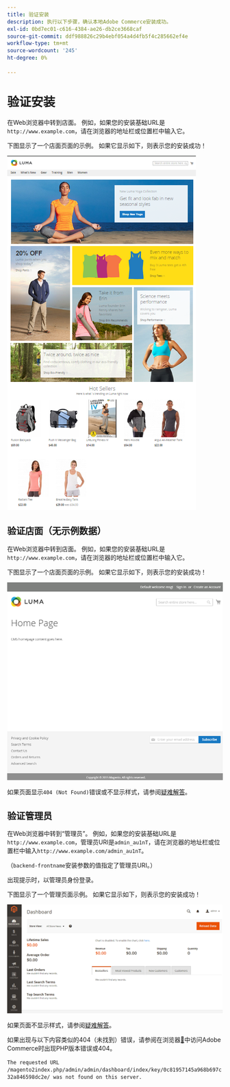 ```yaml
---
title: 验证安装
description: 执行以下步骤，确认本地Adobe Commerce安装成功。
exl-id: 0bd7ec01-c616-4384-ae26-db2ce3668caf
source-git-commit: ddf988826c29b4ebf054a4d4fb5f4c285662ef4e
workflow-type: tm+mt
source-wordcount: '245'
ht-degree: 0%

---
```


# 验证安装

在Web浏览器中转到店面。 例如，如果您的安装基础URL是`http://www.example.com`，请在浏览器的地址栏或位置栏中输入它。

下图显示了一个店面页面的示例。 如果它显示如下，则表示您的安装成功！

![具有Luma主题的店面](../../assets/installation/install-success_store-luma.png)

## 验证店面（无示例数据）

在Web浏览器中转到店面。 例如，如果您的安装基础URL是`http://www.example.com`，请在浏览器的地址栏或位置栏中输入它。

下图显示了一个店面页面的示例。 如果它显示如下，则表示您的安装成功！

![验证安装成功的店面](../../assets/installation/install-success_store.png)

如果页面显示`404 (Not Found)`错误或不显示样式，请参阅[疑难解答](https://support.magento.com/hc/en-us/articles/360032994352)。

## 验证管理员

在Web浏览器中转到“管理员”。 例如，如果您的安装基础URL是`http://www.example.com`，管理员URI是`admin_au1nT`，请在浏览器的地址栏或位置栏中输入`http://www.example.com/admin_au1nT`。

（`backend-frontname`安装参数的值指定了管理员URI。）

出现提示时，以管理员身份登录。

下图显示了一个管理页面示例。 如果它显示如下，则表示您的安装成功！

![验证安装是否成功的管理员](../../assets/installation/install_success_admin.png)

如果页面不显示样式，请参阅[疑难解答](https://support.magento.com/hc/en-us/articles/360032994352)。

如果出现与以下内容类似的404（未找到）错误，请参阅在浏览器[&#128279;](https://support.magento.com/hc/en-us/articles/360033117152)中访问Adobe Commerce时出现PHP版本错误或404。

`The requested URL /magento2index.php/admin/admin/dashboard/index/key/0c81957145a968b697c32a846598dc2e/ was not found on this server.`
